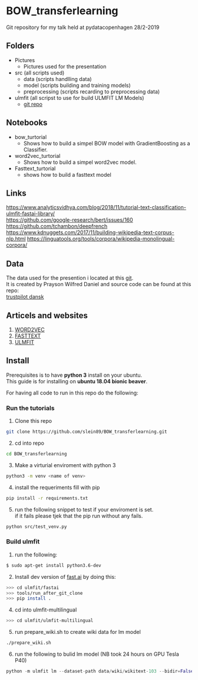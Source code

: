 # BOW_transferlearning

Git repository for my talk held at pydatacopenhagen 28/2-2019  

## Folders

* Pictures
  * Pictures used for the presentation
* src (all scripts used)
  * data (scripts handlling data)
  * model (scripts building and training models)
  * preprocessing (scripts recarding to preprocessing data)
* ulmfit (all scripst to use for build ULMFIT LM Models)
  * [git repo](https://github.com/n-waves/ulmfit-multilingual)

## Notebooks

* bow_turtorial
  * Shows how to build a simpel BOW model with GradientBoosting as a Classifier.  
* word2vec_turtorial
  * Shows how to build a simpel word2vec model.
* Fasttext_turtorial
  * shows how to build a fasttext model
  
## Links

https://www.analyticsvidhya.com/blog/2018/11/tutorial-text-classification-ulmfit-fastai-library/  
https://github.com/google-research/bert/issues/160  
https://github.com/tchambon/deepfrench  
https://www.kdnuggets.com/2017/11/building-wikipedia-text-corpus-nlp.html
https://linguatools.org/tools/corpora/wikipedia-monolingual-corpora/

## Data
The data used for the presention i located at this [git](https://github.com/Proteusiq/dksentimentapi/blob/master/app/data/sentiment_data).  
It is created by Prayson Wilfred Daniel and source code can be found at this repo:  
[trustpilot dansk](https://github.com/Proteusiq/dksentimentapi)  

## Articels and websites

1. [WORD2VEC](https://arxiv.org/pdf/1301.3781.pdf)
2. [FASTTEXT](https://arxiv.org/pdf/1607.01759.pdf)
3. [ULMFIT](http://nlp.fast.ai/classification/2018/05/15/introducting-ulmfit.html)

## Install

Prerequisites is to have **python 3** install on your ubuntu.  
This guide is for installing on **ubuntu 18.04 bionic beaver**.  

For having all code to run in this repo do the following:  

### Run the tutorials

1. Clone this repo

```bash
git clone https://github.com/slein89/BOW_transferlearning.git
```

2. cd into repo

```bash
cd BOW_transferlearning
```

3. Make a virturial enviroment with python 3

```bash
python3 -m venv <name of venv>
```

4. install the requeriments fill with pip

```bash
pip install -r requirements.txt
```

5. run the following snippet to test if your enviroment is set.  
if it fails please tjek that the pip run without any fails. 

```bash
python src/test_venv.py
```

### Build ulmfit
1. run the following:
```bash
$ sudo apt-get install python3.6-dev
```
2. Install dev version of [fast.ai](https://github.com/fastai/fastai#developer-install) by doing this:
```bash
>>> cd ulmfit/fastai
>>> tools/run_after_git_clone
>>> pip install .
```
4. cd into ulmfit-multilingual
```bash
>>> cd ulmfit/ulmfit-multilingual
```
5. run prepare_wiki.sh to create wiki data for lm model
```Bash
./prepare_wiki.sh
```
6. run  the following to bulid lm model (NB took 24 hours on GPU Tesla P40)
```python
python -m ulmfit lm --dataset-path data/wiki/wikitext-103 --bidir=False --qrnn=False --tokenizer=vf --name 'bs40' --bs=40 --cuda-id=0  -  train 20 --drop-mult=0.9
```
